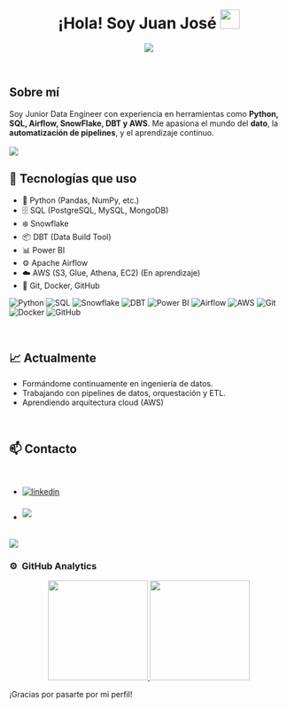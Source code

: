 
<h1 align="center"><b>¡Hola! Soy Juan José </b><img src="https://media.giphy.com/media/hvRJCLFzcasrR4ia7z/giphy.gif" width="35"></h1>
<!--  -->
<p align="center">
  <a href="https://github.com/DenverCoder1/readme-typing-svg"><img src="https://readme-typing-svg.herokuapp.com?font=Time+New+Roman&color=cyan&size=25&center=true&vCenter=true&width=600&height=100&lines=Assalamu+O+Alaikum+Warahmatullah..&hearts;++;Self-taught+Front-End+Developer,;Computer+Science+Student,;CTF+Newbie,;Active+Learner/Researcher,;Love+to+learn+new+stuffs..<3](https://readme-typing-svg.herokuapp.com/?font=Fira+Code&color=00C2FF&size=24&center=true&vCenter=true&width=800&height=100&lines=Hola%2C+soy+Juan+Jos%C3%A9+%F0%9F%91%8B;Junior+Data+Engineer;"></a>
</p>
<br>

##  **Sobre mí**

Soy Junior Data Engineer con experiencia en herramientas como **Python, SQL, Airflow, SnowFlake, DBT y AWS**. Me apasiona el mundo del **dato**, la **automatización de pipelines**, y el aprendizaje continuo.
<br><br>
<img src="https://user-images.githubusercontent.com/73097560/115834477-dbab4500-a447-11eb-908a-139a6edaec5c.gif">
## 🚀 Tecnologías que uso
- 🐍 Python (Pandas, NumPy, etc.)
- 🗄️  SQL (PostgreSQL, MySQL, MongoDB)
- ❄️ Snowflake
- 📦 DBT (Data Build Tool)
- 📊 Power BI
- ⚙️ Apache Airflow
- ☁️ AWS (S3, Glue, Athena, EC2) (En aprendizaje)
- 🔧 Git, Docker, GitHub

![Python](https://img.shields.io/badge/Python-3776AB?style=for-the-badge&logo=python&logoColor=white)
![SQL](https://img.shields.io/badge/SQL-4479A1?style=for-the-badge&logo=mysql&logoColor=white)
![Snowflake](https://img.shields.io/badge/Snowflake-56B9EB?style=for-the-badge&logo=snowflake&logoColor=white)
![DBT](https://img.shields.io/badge/dbt-FF694B?style=for-the-badge&logo=dbt&logoColor=white)
![Power BI](https://img.shields.io/badge/Power%20BI-F2C811?style=for-the-badge&logo=powerbi&logoColor=black)
![Airflow](https://img.shields.io/badge/Apache%20Airflow-017CEE?style=for-the-badge&logo=apacheairflow&logoColor=white)
![AWS](https://img.shields.io/badge/AWS-FF9900?style=for-the-badge&logo=amazonaws&logoColor=white)
![Git](https://img.shields.io/badge/Git-F05032?style=for-the-badge&logo=git&logoColor=white)
![Docker](https://img.shields.io/badge/Docker-2496ED?style=for-the-badge&logo=docker&logoColor=white)
![GitHub](https://img.shields.io/badge/GitHub-181717?style=for-the-badge&logo=github&logoColor=white)

<br>

##  📈 Actualmente
- Formándome continuamente en ingeniería de datos.
- Trabajando con pipelines de datos, orquestación y ETL.
- Aprendiendo arquitectura cloud (AWS)
<br>

##  📫 Contacto
<br>
<div align='left'>

<ul>
<li>
<a href="https://www.linkedin.com/in/juanjosegr-/" target="_blank">
<img src="https://img.shields.io/badge/linkedin:  juanjosegr-%2300acee.svg?color=405DE6&style=for-the-badge&logo=linkedin&logoColor=white" alt=linkedin style="margin-bottom: 5px;"/>
</a>
</li>

<br>
  
<li>
<a href="mailto:juanjosegr9@gmail.com" target="_blank">
<img src="https://img.shields.io/badge/gmail: juanjosegr9-%23EA4335.svg?style=for-the-badge&logo=gmail&logoColor=white" t=mail style="margin-bottom: 5px;" />
</a>
</li>
  
</ul>
</div>
<br>
<img src="https://user-images.githubusercontent.com/73097560/115834477-dbab4500-a447-11eb-908a-139a6edaec5c.gif">
<br>

### ⚙️ &nbsp;GitHub Analytics

<p align="center">
<a href="https://github.com/juanjosegr">
  <img height="180em" src="https://github-readme-stats-eight-theta.vercel.app/api?username=juanjosegr&show_icons=true&theme=algolia&include_all_commits=true&count_private=true"/>
  <img height="180em" src="https://github-readme-stats-eight-theta.vercel.app/api/top-langs/?username=juanjosegr&layout=compact&langs_count=8&theme=algolia"/>
</a>
</p>


¡Gracias por pasarte por mi perfil!
